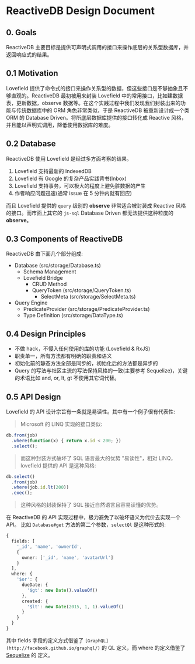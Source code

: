 # ReactiveDB Design Document

## 0. Goals
ReactiveDB 主要目标是提供可声明式调用的接口来操作底层的关系型数据库，并返回响应式的结果。

## 0.1 Motivation
Lovefield 提供了命令式的接口来操作关系型的数据，但这些接口是不够抽象且不够直观的。ReactiveDB 最初被用来封装 Lovefield 中的常用接口，比如建数据表，更新数据，observe 数据等。在这个实践过程中我们发现我们封装出来的功能与传统数据库中的 ORM 角色非常类似，于是 ReactiveDB 被重新设计成一个类 ORM 的 Database Driven。将所底层数据库提供的接口转化成 Reactive 风格，并且能以声明式调用，降低使用数据库的难度。

## 0.2 Database
ReactiveDB 使用 Lovefield 是经过多方面考察的结果。

  1. Lovefield 支持最新的 IndexedDB
  2. Lovefield 有 Google 的复杂产品实践背书(Inbox)
  3. Lovefield 支持事务，可以极大的程度上避免脏数据的产生
  4. 作者响应问题迅速(通常 issue 在 5 分钟内就有回应)

而且 Lovefield 提供的 `query` 级别的 **observe** 非常适合被封装成 Reactive 风格的接口。而市面上其它的 `js-sql` Database Driven 都无法提供这种粒度的 **observe**。

## 0.3 Components of ReactiveDB
ReactiveDB 由下面几个部分组成:
- Database (src/storage/Database.ts)
  - Schema Management
  - Lovefield Bridge
    - CRUD Method
    - QueryToken (src/storage/QueryToken.ts)
      - SelectMeta (src/storage/SelectMeta.ts)
- Query Engine
  - PredicateProvider (src/storage/PredicateProvider.ts)
  - Type Definition (src/storage/DataType.ts)

## 0.4 Design Principles
- 不做 hack，不侵入任何使用的库的功能 (Lovefield & RxJS)
- 职责单一，所有方法都有明确的职责和语义
- 初始化前的静态方法全部是同步的，初始化后的方法都是异步的
- Query 的写法与社区主流的写法保持风格的一致(主要参考 Sequelize)，关键的术语比如 and, or, lt, gt 不使用其它词代替。

## 0.5 API Design
Lovefield 的 API 设计宗旨有一条就是易读性。其中有一个例子很有代表性:
> Microsoft 的 LINQ 实现的接口类似:
  ```ts
  db.from(job)
    .where(function(x) { return x.id < 200; })
    .select();
  ```
> 而这种封装方式破坏了 SQL 语言最大的优势 "易读性"，相对 LINQ，lovefield 提供的 API 是这种风格:
  ```ts
  db.select()
    .from(job)
    .where(job.id.lt(200))
    .exec();
  ```
> 这种风格的封装保持了 SQL 接近自然语言且容易读懂的优势。

在 ReactiveDB 的 API 实现过程中，极力避免了以破坏语义为代价去实现一个 API。
比如 `Database#get` 方法的第二个参数，`selectQl` 是这种形式的:

```ts
{
  fields: [
    '_id', 'name', 'ownerId',
    {
      owner: ['_id', 'name', 'avatarUrl']
    }
  ],
  where: {
    '$or': {
      dueDate: {
        '$gt': new Date().valueOf()
      },
      created: {
        '$lt': new Date(2015, 1, 1).valueOf()
      }
    }
  }
}
```

其中 fields 字段的定义方式借鉴了 `[GraphQL](http://facebook.github.io/graphql/)` 的 QL 定义，而 where 的定义借鉴了 [Sequelize](http://docs.sequelizejs.com/en/v3/docs/querying/#where) 的 定义。
